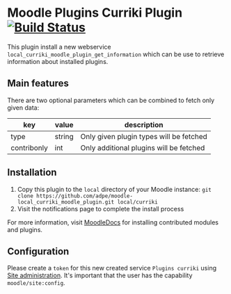 # Moodle Plugins Curriki Plugin [![Build Status](https://travis-ci.org/adpe/moodle-local_curriki_moodle_plugin.svg?branch=master)](https://travis-ci.org/adpe/moodle-local_curriki_moodle_plugin)

This plugin install a new webservice `local_curriki_moodle_plugin_get_information` which can be use to retrieve information about installed plugins.

## Main features

There are two optional parameters which can be combined to fetch only given data:

| key         | value  | description                             |
|-------------|--------|-----------------------------------------|
| type        | string | Only given plugin types will be fetched |
| contribonly | int    | Only additional plugins will be fetched |

## Installation
1. Copy this plugin to the `local` directory of your Moodle instance: `git clone https://github.com/adpe/moodle-local_curriki_moodle_plugin.git local/curriki`
2. Visit the notifications page to complete the install process

For more information, visit [MoodleDocs](https://docs.moodle.org/37/en/Installing_plugins#Installing_manually_at_the_server) for installing contributed modules and plugins.

## Configuration
Please create a `token` for this new created service `Plugins curriki` using [Site administration](https://FQDN/admin/settings.php?section=webservicetokens). It's important that the user has the capability `moodle/site:config`.
